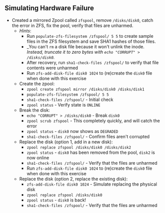 

## Simulating Hardware Failure

- Created a mirrored Zpool called `zfspool`, remove `/disks/disk0`, catch the error in ZFS, fix the pool, verify that files are unharmed.
   - _Hints_: 
      - Run `populate-zfs-filesystem /zfspool/ 5 5` to create sample files in the ZFS filesystem and save SHA1 hashes of those files.
     - _You can't `rm` a disk file because it won't unlink the inode. _Instead, truncate it to zero bytes with `echo "CORRUPT" > /disks/disk0`._
      - After recovery, run `sha1-check-files /zfspool/` to verify that file contents were unharmed
      - Run `zfs-add-disk-file disk0 1024` to (re)create the `disk0` file when done with this exercise
   - Create the zpool:
      - `zpool create zfspool mirror /disks/disk0 /disks/disk1`
      - `populate-zfs-filesystem /zfspool/ 5 5`
      - `sha1-check-files /zfspool/` - Initial check
      - `zpool status` - Verify state is `ONLINE`
   - Break the disk:
      - `echo "CORRUPT" > /disks/disk0` - Break `disk0`
      - `zpool scrub zfspool` - This completely quickly, and will catch the error
      - `zpool status` - `disk0` now shows as `DEGRADED`
      - `sha1-check-files /zfspool/` - Confirm files aren't corrupted
   - Replace the disk (option 1, add in a new disk):
      - `zpool replace zfspool /disks/disk0 /disks/disk2`
      - `zpool status` - `disk0` has been removed from the pool, `disk2` is now online
      - `sha1-check-files /zfspool/` - Verify that the files are unharmed
      - Run `zfs-add-disk-file disk0 1024` to (re)create the `disk0` file when done with this exercise
   - Replace the disk (option 2, replace the existing disk):
      - `zfs-add-disk-file disk0 1024` - Simulate replacing the physical disk
      - `zpool replace zfspool /disks/disk0`
      - `zpool status` - `disk0` is back!
      - `sha1-check-files /zfspool/` - Verify that the files are unharmed

